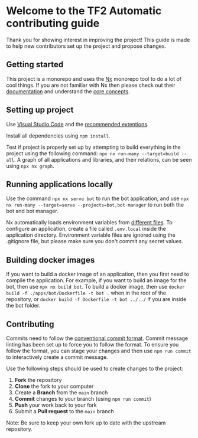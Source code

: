 # Welcome to the TF2 Automatic contributing guide

Thank you for showing interest in improving the project! This guide is made to help new contributors set up the project and propose changes.

## Getting started

This project is a monorepo and uses the [Nx](https://nx.dev/) monorepo tool to do a lot of cool things. If you are not familiar with Nx then please check out their [documentation](https://nx.dev/getting-started) and understand the [core concepts](https://nx.dev/core-features).

## Setting up project

Use [Visual Studio Code](https://code.visualstudio.com/) and the [recommended extentions](./.vscode/extensions.json).

Install all dependencies using `npm install`.

Test if project is properly set up by attempting to build everything in the project using the following command: `npx nx run-many --target=build --all`. A graph of all applications and libraries, and their relations, can be seen using `npx nx graph`.

## Running applications locally

Use the command `npx nx serve bot` to run the bot application, and use `npx nx run-many --target=serve --projects=bot,bot-manager` to run both the bot and bot manager.

Nx automatically loads environment variables from [different files](https://nx.dev/recipes/environment-variables/define-environment-variables). To configure an application, create a file called `.env.local` inside the application directory. Environment variable files are ignored using the .gitignore file, but please make sure you don't commit any secret values.

## Building docker images

If you want to build a docker image of an application, then you first need to compile the application. For example, if you want to build an image for the bot, then use `npx nx build bot`. To build a docker image, then use `docker build -f ./apps/bot/Dockerfile -t bot .` when in the root of the repository, or `docker build -f Dockerfile -t bot ../../` if you are inside the bot folder.

## Contributing

Commits need to follow the [conventional commit format](https://www.conventionalcommits.org/en/v1.0.0/). Commit message linting has been set up to force you to follow the format. To ensure you follow the format, you can stage your changes and then use `npm run commit` to interactively create a commit message.

Use the following steps should be used to create changes to the project:

1. **Fork** the repository
2. **Clone** the fork to your computer
3. Create a **Branch** from the `main` branch
4. **Commit** changes to your branch (using `npm run commit`)
5. **Push** your work back to your fork
6. Submit a **Pull request** to the `main` branch

Note: Be sure to keep your own fork up to date with the upstream repository.
